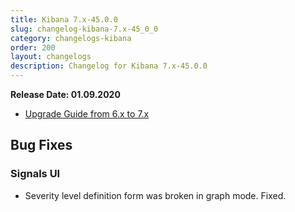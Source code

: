 ```yaml
---
title: Kibana 7.x-45.0.0
slug: changelog-kibana-7.x-45_0_0
category: changelogs-kibana
order: 200
layout: changelogs
description: Changelog for Kibana 7.x-45.0.0	
---
```


<!--- Copyright 2020 floragunn GmbH -->

**Release Date: 01.09.2020**

* [Upgrade Guide from 6.x to 7.x](../_docs_installation/installation_upgrading_6_7.md)

## Bug Fixes



### Signals UI

* Severity level definition form was broken in graph mode. Fixed.
<p />


